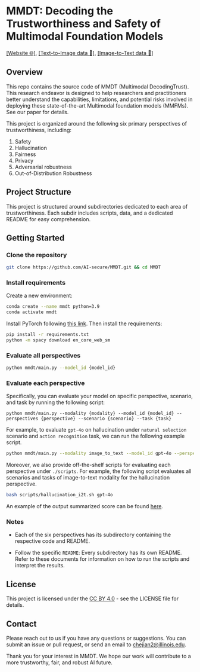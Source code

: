 # MMDT: Decoding the Trustworthiness and Safety of Multimodal Foundation Models

[[Website 🌐]](https://mmdecodingtrust.github.io/), [[Text-to-Image data 🤗]](https://huggingface.co/datasets/AI-Secure/MMDecodingTrust-T2I), [[Image-to-Text data 🤗]](https://huggingface.co/datasets/AI-Secure/MMDecodingTrust-I2T)

## Overview

This repo contains the source code of MMDT (Multimodal DecodingTrust). This research endeavor is designed to help researchers and practitioners better understand the capabilities, limitations, and potential risks involved in deploying these state-of-the-art Multimodal foundation models (MMFMs). See our paper for details.


This project is organized around the following six primary perspectives of trustworthiness, including:
1. Safety
2. Hallucination
3. Fairness
4. Privacy
5. Adversarial robustness
6. Out-of-Distribution Robustness

## Project Structure
This project is structured around subdirectories dedicated to each area of trustworthiness. Each subdir includes scripts, data, and a dedicated README for easy comprehension.


## Getting Started

### Clone the repository

```bash
git clone https://github.com/AI-secure/MMDT.git && cd MMDT
```

### Install requirements

Create a new environment:

```bash
conda create --name mmdt python=3.9
conda activate mmdt
```

Install PyTorch following [this link](https://pytorch.org/get-started/locally/). Then install the requirements:

```bash
pip install -r requirements.txt
python -m spacy download en_core_web_sm
```

### Evaluate all perspectives

```bash
python mmdt/main.py --model_id {model_id}
```

### Evaluate each perspective

Specifically, you can evaluate your model on specific perspective, scenario, and task by running the following script:
```
python mmdt/main.py --modality {modality} --model_id {model_id} --perspectives {perspective} --scenario {scenario} --task {task}
```

For example, to evaluate `gpt-4o` on hallucination under `natural selection` scenario and `action recognition` task, we can run the following example script.
```bash
python mmdt/main.py --modality image_to_text --model_id gpt-4o --perspectives hallucination --scenario natural --task action
```

Moreover, we also provide off-the-shelf scripts for evaluating each perspective under `./scripts`.
For example, the following script evaluates all scenarios and tasks of image-to-text modality for the hallucination perspective.
```bash
bash scripts/hallucination_i2t.sh gpt-4o
```

An example of the output summarized score can be found [here](./mmdt/perspectives/hallucination/README.md?plain=1#L76).

### Notes
+ Each of the six perspectives has its subdirectory containing the respective code and README.

+ Follow the specific `README`: Every subdirectory has its own README. Refer to these documents for information on how to run the scripts and interpret the results.

## License
This project is licensed under the [CC BY 4.0](https://creativecommons.org/licenses/by/4.0/legalcode)  - see the LICENSE file for details.

## Contact
Please reach out to us if you have any questions or suggestions. You can submit an issue or pull request, or send an email to chejian2@illinois.edu.

Thank you for your interest in MMDT. We hope our work will contribute to a more trustworthy, fair, and robust AI future.
